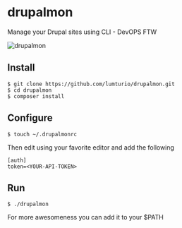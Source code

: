# drupalmon
Manage your Drupal sites using CLI - DevOPS FTW

![drupalmon](https://cloud.githubusercontent.com/assets/861459/17770568/2af966fe-6547-11e6-8910-3093cae5fd71.gif)

## Install

```
$ git clone https://github.com/lumturio/drupalmon.git
$ cd drupalmon
$ composer install
```

## Configure
```
$ touch ~/.drupalmonrc
```

Then edit using your favorite editor and add the following

```
[auth]
token=<YOUR-API-TOKEN>
```

## Run
```
$ ./drupalmon
```

For more awesomeness you can add it to your $PATH 


